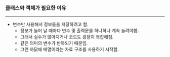 ### 클래스와 객체가 필요한 이유
---

- 변수만 사용해서 정보들을 저장하려고 함.
    - 정보가 늘어 날 때마다 변수 및 출력문을 하나하나 계속 늘려야함.
    - 그래서 실수가 많아지거나 코드도 굉장히 복잡해짐.
    - 같은 의미의 변수가 반복되기 때문임.
    - 그런 까닭에 배열이라는 자료 구조를 사용하기 시작함.
